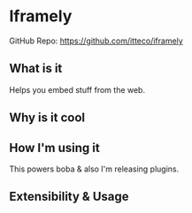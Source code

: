 # Iframely

GitHub Repo: https://github.com/itteco/iframely

## What is it

Helps you embed stuff from the web.

## Why is it cool

## How I'm using it

This powers boba & also I'm releasing plugins.

## Extensibility & Usage
